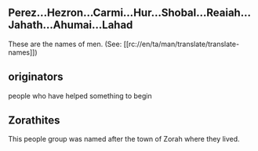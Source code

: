 ## Perez...Hezron...Carmi...Hur...Shobal...Reaiah...Jahath...Ahumai...Lahad  ##

These are the names of men. (See: [[rc://en/ta/man/translate/translate-names]])

## originators ##

people who have helped something to begin

## Zorathites ##

This people group was named after the town of Zorah where they lived.
